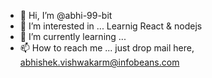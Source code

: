 - 👋 Hi, I’m @abhi-99-bit
- 👀 I’m interested in ... Learnig React & nodejs
- 🌱 I’m currently learning ...
- 📫 How to reach me ... just drop mail here, abhishek.vishwakarm@infobeans.com

<!---
abhi-99-bit/abhi-99-bit is a ✨ special ✨ repository because its `README.md` (this file) appears on your GitHub profile.
You can click the Preview link to take a look at your changes.
--->
